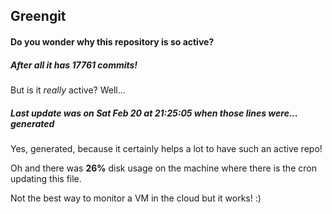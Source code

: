 ## Greengit

#### Do you wonder why this repository is so active?

##### After all it has 17761 commits!

But is it *really* active? Well...

##### Last update was on Sat Feb 20 at 21:25:05 when those lines were... generated

Yes, generated, because it certainly helps a lot to have such an active repo!

Oh and there was **26%** disk usage on the machine
where there is the cron updating this file.

Not the best way to monitor a VM in the cloud but it works! :)
